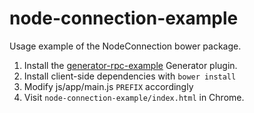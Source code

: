 node-connection-example
=======================
Usage example of the NodeConnection bower package.

1. Install the [generator-rpc-example](https://github.com/iwehrman/generator-rpc-example) Generator plugin.
2. Install client-side dependencies with `bower install`
3. Modify js/app/main.js `PREFIX` accordingly
4. Visit `node-connection-example/index.html` in Chrome.

